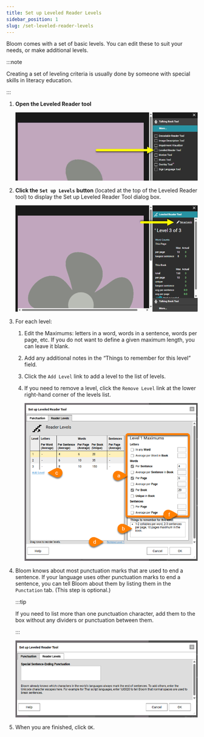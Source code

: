 ```yaml
---
title: Set up Leveled Reader Levels
sidebar_position: 1
slug: /set-leveled-reader-levels
---
```




Bloom comes with a set of basic levels. You can edit these to suit your needs, or make additional levels. 


:::note

Creating a set of leveling criteria is usually done by someone with special skills in literacy education. 

:::



1. **Open the Leveled Reader tool**

	![](./set-leveled-reader-levels.9d80ec4b-5079-4363-affd-2d0316fb1d1e.png)

2. **Click the** **`Set up Levels`** **button** (located at the top of the Leveled Reader tool) to display the Set up Leveled Reader Tool dialog box.

	![](./set-leveled-reader-levels.65ef5e11-370a-4084-befb-f7d0b2999b98.png)

3. For each level:
	1. Edit the Maximums: letters in a word, words in a sentence, words per page, etc. If you do not want to define a given maximum length, you can leave it blank.
	2. Add any additional notes in the “Things to remember for this level” field.
	3. Click the `Add Level` link to add a level to the list of levels.
	4. If you need to remove a level, click the `Remove Level` link at the lower right-hand corner of the levels list.

		![](./set-leveled-reader-levels.0e38d5e6-841c-4f05-81d6-b7fedebf11f0.png)

4. Bloom knows about most punctuation marks that are used to end a sentence. If your language uses other punctuation marks to end a sentence, you can tell Bloom about them by listing them in the `Punctation` tab. (This step is optional.)

	:::tip
	
	If you need to list more than one punctuation character, add them to the box without any dividers or punctuation between them.
	
	:::
	
	


	![](./set-leveled-reader-levels.9d1790b9-588f-4d37-aa9b-4050d21cdddb.png)

5. When you are finished, click `OK`.
